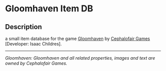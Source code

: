# Gloomhaven Item DB

## Description

a small item database for the game [Gloomhaven](http://www.cephalofair.com/gloomhaven) by [Cephalofair Games](http://www.cephalofair.com/) [Developer: Isaac Childres].

---
_Gloomhaven: Gloomhaven and all related properties, images and text are owned by Cephalofair Games._
